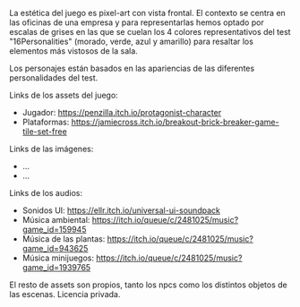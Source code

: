 La estética del juego es pixel-art con vista frontal.
El contexto se centra en las oficinas de una empresa y para representarlas hemos optado por escalas de grises en las que se cuelan los 4 colores representativos del test "16Personalities" (morado, verde, azul y amarillo) para resaltar los elementos más vistosos de la sala.

Los personajes están basados en las apariencias de las diferentes personalidades del test.

Links de los assets del juego: 
- Jugador: https://penzilla.itch.io/protagonist-character
- Plataformas: https://jamiecross.itch.io/breakout-brick-breaker-game-tile-set-free


Links de las imágenes:
- ...
- ...

Links de los audios:
- Sonidos UI: https://ellr.itch.io/universal-ui-soundpack
- Música ambiental: https://itch.io/queue/c/2481025/music?game_id=159945
- Música de las plantas: https://itch.io/queue/c/2481025/music?game_id=943625
- Música minijuegos: https://itch.io/queue/c/2481025/music?game_id=1939765

El resto de assets son propios, tanto los npcs como los distintos objetos de las escenas.
Licencia privada.
